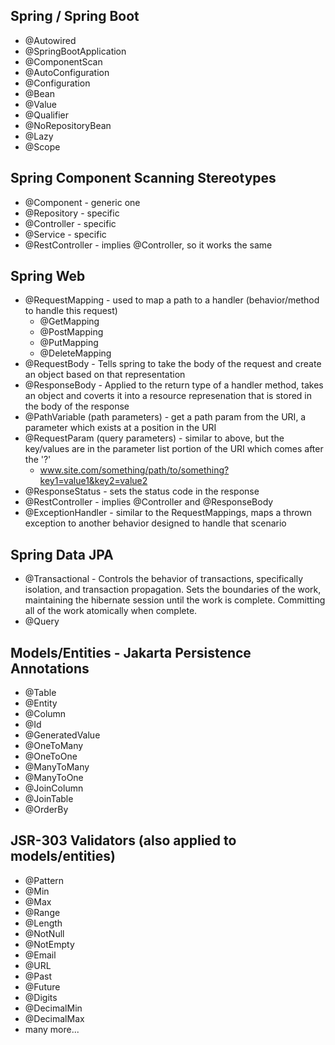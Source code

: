 ## Spring / Spring Boot
 - @Autowired
 - @SpringBootApplication
 - @ComponentScan
 - @AutoConfiguration
 - @Configuration
 - @Bean
 - @Value
 - @Qualifier
 - @NoRepositoryBean
 - @Lazy
 - @Scope

## Spring Component Scanning Stereotypes
 - @Component - generic one
 - @Repository - specific
 - @Controller - specific
 - @Service - specific
 - @RestController - implies @Controller, so it works the same

## Spring Web
 - @RequestMapping - used to map a path to a handler (behavior/method to handle this request)
   - @GetMapping
   - @PostMapping
   - @PutMapping
   - @DeleteMapping
 - @RequestBody - Tells spring to take the body of the request and create an object based on that representation
 - @ResponseBody - Applied to the return type of a handler method, takes an object and coverts it into a resource represenation that is stored in the body of the response
 - @PathVariable (path parameters) - get a path param from the URI, a parameter which exists at a position in the URI
 - @RequestParam (query parameters) - similar to above, but the key/values are in the parameter list portion of the URI which comes after the '?'
     - www.site.com/something/path/to/something?key1=value1&key2=value2
 - @ResponseStatus - sets the status code in the response
 - @RestController - implies @Controller and @ResponseBody
 - @ExceptionHandler - similar to the RequestMappings, maps a thrown exception to another behavior designed to handle that scenario

## Spring Data JPA
 - @Transactional - Controls the behavior of transactions, specifically isolation, and transaction propagation. Sets the boundaries of the work, maintaining the hibernate session until the work is complete. Committing all of the work atomically when complete.
 - @Query

## Models/Entities - Jakarta Persistence Annotations
 - @Table
 - @Entity
 - @Column
 - @Id
 - @GeneratedValue
 - @OneToMany
 - @OneToOne
 - @ManyToMany
 - @ManyToOne
 - @JoinColumn
 - @JoinTable
 - @OrderBy
 

## JSR-303 Validators (also applied to models/entities)
 - @Pattern
 - @Min
 - @Max
 - @Range
 - @Length
 - @NotNull
 - @NotEmpty
 - @Email
 - @URL
 - @Past
 - @Future
 - @Digits
 - @DecimalMin
 - @DecimalMax
 - many more...

